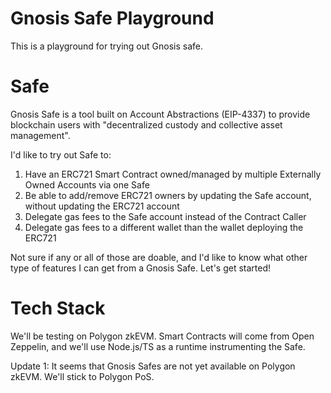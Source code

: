 # Gnosis Safe Playground

This is a playground for trying out Gnosis safe.

# Safe

Gnosis Safe is a tool built on Account Abstractions (EIP-4337) to provide blockchain users with "decentralized custody and collective asset management".

I'd like to try out Safe to:

1. Have an ERC721 Smart Contract owned/managed by multiple Externally Owned Accounts via one Safe
2. Be able to add/remove ERC721 owners by updating the Safe account, without updating the ERC721 account
3. Delegate gas fees to the Safe account instead of the Contract Caller
4. Delegate gas fees to a different wallet than the wallet deploying the ERC721

Not sure if any or all of those are doable, and I'd like to know what other type of features I can get from a Gnosis Safe. Let's get started!

# Tech Stack

We'll be testing on Polygon zkEVM. Smart Contracts will come from Open Zeppelin, and we'll use Node.js/TS as a runtime instrumenting the Safe.

Update 1: It seems that Gnosis Safes are not yet available on Polygon zkEVM. We'll stick to Polygon PoS.
